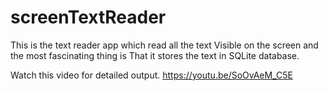 # screenTextReader
This is the text reader app which read all the text
Visible on the screen and the most fascinating thing is 
That it stores the text in SQLite database.

Watch this video for detailed output.
https://youtu.be/SoOvAeM_C5E


